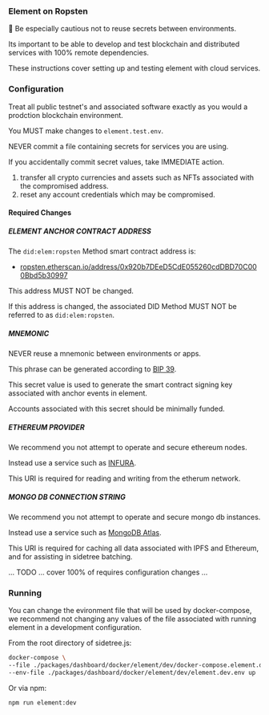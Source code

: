 ### Element on Ropsten

🚧 Be especially cautious not to reuse secrets between environments.

Its important to be able to develop and test blockchain and distributed services with 100% remote dependencies.

These instructions cover setting up and testing element with cloud services.

### Configuration

Treat all public testnet's and associated software exactly as you would a prodction blockchain environment.

You MUST make changes to `element.test.env`.

NEVER commit a file containing secrets for services you are using.

If you accidentally commit secret values, take IMMEDIATE action.

1. transfer all crypto currencies and assets such as NFTs associated with the compromised address.
2. reset any account credentials which may be compromised.

#### Required Changes

##### ELEMENT ANCHOR CONTRACT ADDRESS

The `did:elem:ropsten` Method smart contract address is:

- [ropsten.etherscan.io/address/0x920b7DEeD5CdE055260cdDBD70C000Bbd5b30997](https://ropsten.etherscan.io/address/0x920b7DEeD5CdE055260cdDBD70C000Bbd5b30997)

This address MUST NOT be changed.

If this address is changed, the associated DID Method MUST NOT be referred to as `did:elem:ropsten`.

##### MNEMONIC

NEVER reuse a mnemonic between environments or apps.

This phrase can be generated according to [BIP 39](https://github.com/bitcoin/bips/blob/master/bip-0039.mediawiki).

This secret value is used to generate the smart contract signing key associated with anchor events in element.

Accounts associated with this secret should be minimally funded.

##### ETHEREUM PROVIDER

We recommend you not attempt to operate and secure ethereum nodes.

Instead use a service such as [INFURA](https://infura.io/).

This URI is required for reading and writing from the etherum network.

##### MONGO DB CONNECTION STRING

We recommend you not attempt to operate and secure mongo db instances.

Instead use a service such as [MongoDB Atlas](https://www.mongodb.com/atlas/database).

This URI is required for caching all data associated with IPFS and Ethereum,
and for assisting in sidetree batching.

... TODO ... cover 100% of requires configuration changes ...

### Running

You can change the evironment file that will be used by docker-compose,
we recommend not changing any values of the file associated with
running element in a development configuration.

From the root directory of sidetree.js:

```bash
docker-compose \
--file ./packages/dashboard/docker/element/dev/docker-compose.element.dev.yml  \
--env-file ./packages/dashboard/docker/element/dev/element.dev.env up
```

Or via npm:

```
npm run element:dev
```
